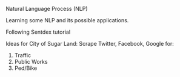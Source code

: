 Natural Language Process (NLP)

Learning some NLP and its possible applications.

Following Sentdex tutorial

Ideas for City of Sugar Land:
Scrape Twitter, Facebook, Google for:
1) Traffic
2) Public Works
3) Ped/Bike
